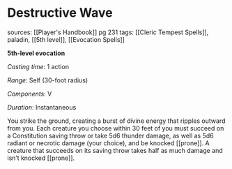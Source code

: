 # Destructive Wave
sources: [[Player's Handbook]] pg 231
tags: [[Cleric Tempest Spells]], paladin, [[5th level]], [[Evocation Spells]]

**5th-level evocation**

*Casting time*: 1 action

*Range*: Self (30-foot radius)

*Components*: V

*Duration*: Instantaneous

You strike the ground, creating a burst of divine energy that ripples outward from you. Each creature you choose within 30 feet of you must succeed on a Constitution saving throw or take 5d6 thunder damage, as well as 5d6 radiant or necrotic damage (your choice), and be knocked [[prone]]. A creature that succeeds on its saving throw takes half as much damage and isn’t knocked [[prone]].
